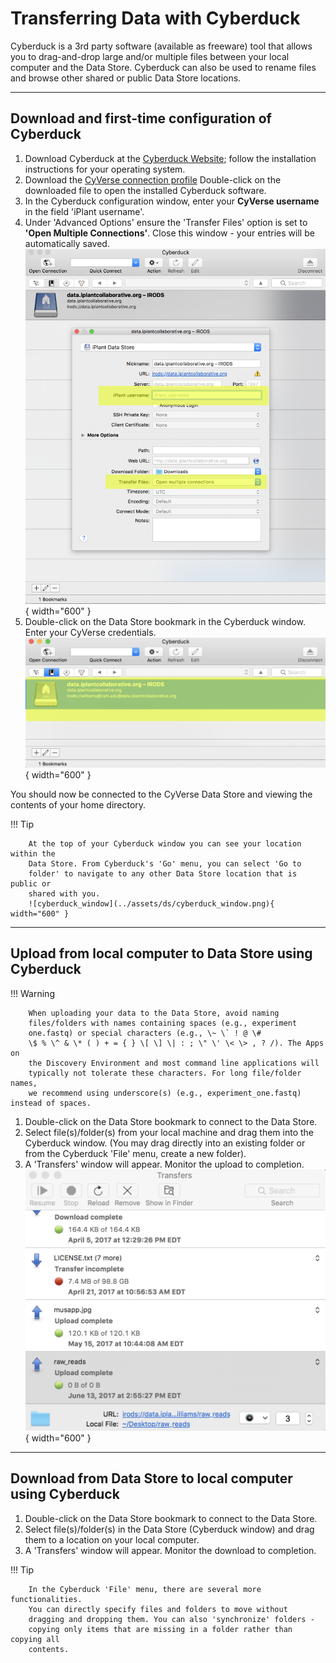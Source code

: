 # Transferring Data with Cyberduck

Cyberduck is a 3rd party software (available as freeware) tool that
allows you to drag-and-drop large and/or multiple files between your local computer and the
Data Store. Cyberduck can also be used to rename files and browse other
shared or public Data Store locations. 

------------------------------------------------------------------------

## Download and first-time configuration of Cyberduck

1.  Download Cyberduck at the [Cyberduck Website](https://cyberduck.io/download/); follow the installation instructions
    for your operating system.
2.  Download the [CyVerse connection profile](https://cyverse.atlassian.net/wiki/download/attachments/241869843/CyVerseDataStore.cyberduckprofile?version=1&modificationDate=1568640173000&cacheVersion=1&api=v2) Double-click on the downloaded file to open the installed Cyberduck software.
 3.  In the Cyberduck configuration window, enter your **CyVerse
    username** in the field 'iPlant username'.
4.  Under 'Advanced Options' ensure the 'Transfer Files' option is set
    to **'Open Multiple Connections'**. Close this window - your
    entries will be automatically saved.
    ![cyberduck_config](../assets/ds/cyberduck_config.png){ width="600" }
 5.  Double-click on the Data Store bookmark in the Cyberduck window.
    Enter your CyVerse credentials.
    ![cyberduck_bookmark](../assets/ds/cyberduck_bookmark.png){ width="600" }


You should now be connected to the CyVerse Data Store and viewing the
contents of your home directory.

!!! Tip

        At the top of your Cyberduck window you can see your location within the
        Data Store. From Cyberduck's 'Go' menu, you can select 'Go to
        folder' to navigate to any other Data Store location that is public or
        shared with you.
        ![cyberduck_window](../assets/ds/cyberduck_window.png){ width="600" }

------------------------------------------------------------------------

## Upload from local computer to Data Store using Cyberduck

!!! Warning

        When uploading your data to the Data Store, avoid naming
        files/folders with names containing spaces (e.g., experiment
        one.fastq) or special characters (e.g., \~ \` ! @ \#
        \$ % \^ & \* ( ) + = { } \[ \] \| : ; \" \' \< \> , ? /). The Apps on
        the Discovery Environment and most command line applications will
        typically not tolerate these characters. For long file/folder names, 
        we recommend using underscore(s) (e.g., experiment_one.fastq) instead of spaces.

1.  Double-click on the Data Store bookmark to connect to the Data
    Store.
2.  Select file(s)/folder(s) from your local machine and drag them
    into the Cyberduck window. (You may drag directly into an existing
    folder or from the Cyberduck 'File' menu, create a new folder).
3.  A 'Transfers' window will appear. Monitor the upload to
    completion.
    ![cyberduck_transfers](../assets/ds/cyberduck_transfers.png){ width="600" }

------------------------------------------------------------------------

## Download from Data Store to local computer using Cyberduck

1.  Double-click on the Data Store bookmark to connect to the Data
    Store.
2.  Select file(s)/folder(s) in the Data Store (Cyberduck window) and
    drag them to a location on your local computer.
3.  A 'Transfers' window will appear. Monitor the download to
    completion.

!!! Tip

        In the Cyberduck 'File' menu, there are several more functionalities.
        You can directly specify files and folders to move without
        dragging and dropping them. You can also 'synchronize' folders - 
        copying only items that are missing in a folder rather than copying all
        contents.


